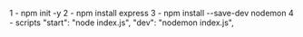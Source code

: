 1 - npm init -y 2 - npm install express 3 - npm install --save-dev nodemon 4 - scripts "start": "node index.js", "dev": "nodemon index.js",